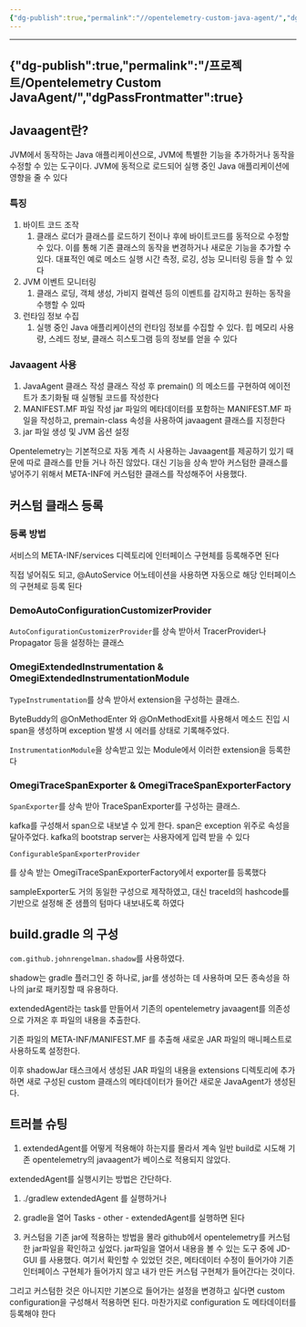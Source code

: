 ```yaml
---
{"dg-publish":true,"permalink":"//opentelemetry-custom-java-agent/","dgPassFrontmatter":true}
---
```



---
{"dg-publish":true,"permalink":"/프로젝트/Opentelemetry Custom JavaAgent/","dgPassFrontmatter":true}
---

## Javaagent란?

JVM에서 동작하는 Java 애플리케이션으로, JVM에 특별한 기능을 추가하거나 동작을 수정할 수 있는 도구이다. JVM에 동적으로 로드되어 실행 중인 Java 애플리케이션에 영향을 줄 수 있다

### 특징

1. 바이트 코드 조작
    1. 클래스 로더가 클래스를 로드하기 전이나 후에 바이트코드를 동적으로 수정할 수 있다. 이를 통해 기존 클래스의 동작을 변경하거나 새로운 기능을 추가할 수 있다. 대표적인 예로 메소드 실행 시간 측정, 로깅, 성능 모니터링 등을 할 수 있다
2. JVM 이벤트 모니터링
    1. 클래스 로딩, 객체 생성, 가비지 컬렉션 등의 이벤트를 감지하고 원하는 동작을 수행할 수 있따
3. 런타임 정보 수집
    1. 실행 중인 Java 애플리케이션의 런타임 정보를 수집할 수 있다. 힙 메모리 사용량, 스레드 정보, 클래스 히스토그램 등의 정보를 얻을 수 있다

### Javaagent 사용

1. JavaAgent 클래스 작성 클래스 작성 후 premain() 의 메소드를 구현하여 에이전트가 초기화될 때 실행될 코드를 작성한다
2. MANIFEST.MF 파일 작성 jar 파일의 메타데이터를 포함하는 MANIFEST.MF 파일을 작성하고, premain-class 속성을 사용하여 javaagent 클래스를 지정한다
3. jar 파일 생성 및 JVM 옵션 설정

Opentelemetry는 기본적으로 자동 계측 시 사용하는 Javaagent를 제공하기 있기 때문에 따로 클래스를 만들 거나 하진 않았다. 대신 기능을 상속 받아 커스텀한 클래스를 넣어주기 위해서 META-INF에 커스텀한 클래스를 작성해주어 사용했다.

## 커스텀 클래스 등록

### 등록 방법

서비스의 META-INF/services 디렉토리에 인터페이스 구현체를 등록해주면 된다

직접 넣어줘도 되고, @AutoService 어노테이션을 사용하면 자동으로 해당 인터페이스의 구현체로 등록 된다

### DemoAutoConfigurationCustomizerProvider

`AutoConfigurationCustomizerProvider`를 상속 받아서 TracerProvider나 Propagator 등을 설정하는 클래스

### OmegiExtendedInstrumentation & OmegiExtendedInstrumentationModule

`TypeInstrumentation`를 상속 받아서 extension을 구성하는 클래스.

ByteBuddy의 @OnMethodEnter 와 @OnMethodExit를 사용해서 메소드 진입 시 span을 생성하며 exception 발생 시 에러를 상태로 기록해주었다.

`InstrumentationModule`을 상속받고 있는 Module에서 이러한 extension을 등록한다

### OmegiTraceSpanExporter & OmegiTraceSpanExporterFactory

`SpanExporter`를 상속 받아 TraceSpanExporter를 구성하는 클래스.

kafka를 구성해서 span으로 내보낼 수 있게 한다. span은 exception 위주로 속성을 달아주었다. kafka의 bootstrap server는 사용자에게 입력 받을 수 있다

`ConfigurableSpanExporterProvider`

를 상속 받는 OmegiTraceSpanExporterFactory에서 exporter를 등록했다

sampleExporter도 거의 동일한 구성으로 제작하였고, 대신 traceId의 hashcode를 기반으로 설정해 준 샘플의 텀마다 내보내도록 하였다

## build.gradle 의 구성

`com.github.johnrengelman.shadow`를 사용하였다.

shadow는 gradle 플러그인 중 하나로, jar를 생성하는 데 사용하며 모든 종속성을 하나의 jar로 패키징할 때 유용하다.

extendedAgent라는 task를 만들어서 기존의 opentelemetry javaagent를 의존성으로 가져온 후 파일의 내용을 추출한다.

기존 파일의 META-INF/MANIFEST.MF 를 추출해 새로운 JAR 파일의 매니페스트로 사용하도록 설정한다.

이후 shadowJar 태스크에서 생성된 JAR 파일의 내용을 extensions 디렉토리에 추가하면 새로 구성된 custom 클래스의 메타데이터가 들어간 새로운 JavaAgent가 생성된다.

## 트러블 슈팅

1. extendedAgent를 어떻게 적용해야 하는지를 몰라서 계속 일반 build로 시도해 기존 opentelemetry의 javaagent가 베이스로 적용되지 않았다.

extendedAgent를 실행시키는 방법은 간단하다.

1. ./gradlew extendedAgent 를 실행하거나
2. gradle을 열어 Tasks - other - extendedAgent를 실행하면 된다

1. 커스텀을 기존 jar에 적용하는 방법을 몰라 github에서 opentelemetry를 커스텀 한 jar파일을 확인하고 싶었다. jar파일을 열어서 내용을 볼 수 있는 도구 중에 JD-GUI 를 사용했다. 여기서 확인할 수 있었던 것은, 메타데이터 수정이 들어가야 기존 인터페이스 구현체가 들어가지 않고 내가 만든 커스텀 구현체가 들어간다는 것이다.

그리고 커스텀한 것은 아니지만 기본으로 들어가는 설정을 변경하고 싶다면 custom configuration을 구성해서 적용하면 된다. 마찬가지로 configuration 도 메타데이터를 등록해야 한다